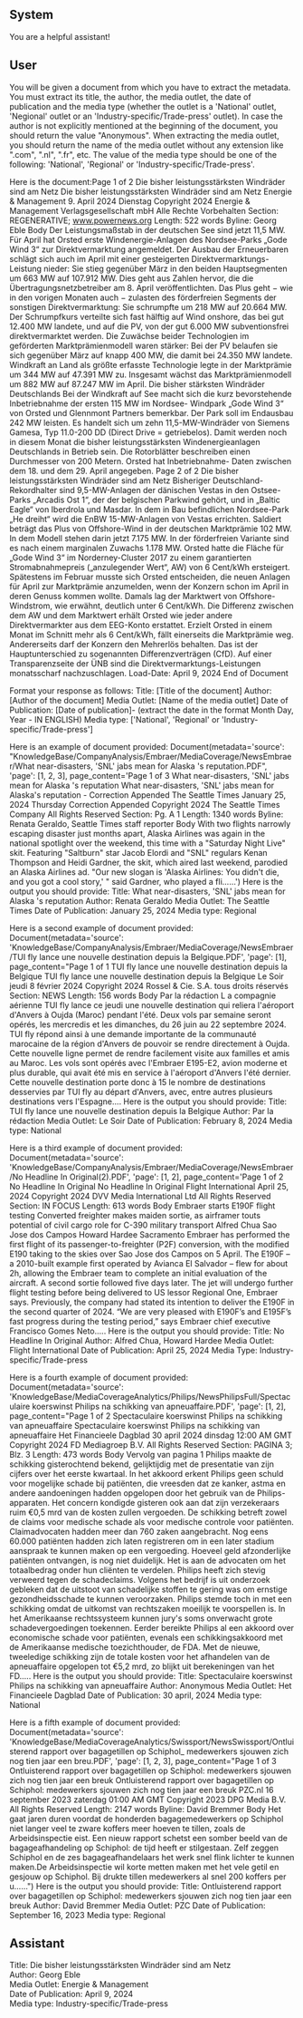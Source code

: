 ## System

You are a helpful assistant!

## User


You will be given a document from which you have to extract the metadata. You must extract its title, the author, the media outlet, the date of publication and the media type (whether the outlet is a 'National' outlet, 'Negional' outlet or an 'Industry-specific/Trade-press' outlet). 
In case the author is not explicitly mentioned at the beginning of the document, you should return the value "Anonymous".
When extracting the media outlet, you should return the name of the media outlet without any extension like ".com", ".nl", ".fr", etc.
The value of the media type should be one of the following: 'National', 'Regional' or 'Industry-specific/Trade-press'.
                           
Here is the document:Page 1 of 2
Die bisher leistungsstärksten Windräder sind am Netz
Die bisher leistungsstärksten Windräder sind am Netz
Energie & Management
9. April 2024 Dienstag
Copyright 2024 Energie & Management Verlagsgesellschaft mbH Alle Rechte Vorbehalten
Section: REGENERATIVE; www.powernews.org
Length: 522 words
Byline: Georg Eble
Body
Der Leistungsmaßstab in der deutschen See sind jetzt 11,5 MW. Für April hat Orsted erste Windenergie-Anlagen 
des Nordsee-Parks „Gode Wind 3“ zur Direktvermarktung angemeldet.
Der Ausbau der Erneuerbaren schlägt sich auch im April mit einer gesteigerten Direktvermarktungs-Leistung 
nieder: Sie stieg gegenüber März in den beiden Hauptsegmenten um 663 MW auf 107.912 MW. Dies geht aus 
Zahlen hervor, die die Übertragungsnetzbetreiber am 8. April veröffentlichten.
Das Plus geht − wie in den vorigen Monaten auch − zulasten des förderfreien Segments der sonstigen 
Direktvermarktung: Sie schrumpfte um 218 MW auf 20.664 MW. Der Schrumpfkurs verteilte sich fast hälftig auf 
Wind onshore, das bei gut 12.400 MW landete, und auf die PV, von der gut 6.000 MW subventionsfrei 
direktvermarktet werden.
Die Zuwächse beider Technologien im geförderten Marktprämienmodell waren stärker: Bei der PV belaufen sie sich 
gegenüber März auf knapp 400 MW, die damit bei 24.350 MW landete. Windkraft an Land als größte erfasste 
Technologie legte in der Marktprämie um 344 MW auf 47.391 MW zu. Insgesamt wächst das Marktprämienmodell 
um 882 MW auf 87.247 MW im April.
Die bisher stärksten Windräder Deutschlands
Bei der Windkraft auf See macht sich die kurz bevorstehende Inbetriebnahme der ersten 115 MW im Nordsee-
Windpark „Gode Wind 3“ von Orsted und Glennmont Partners bemerkbar. Der Park soll im Endausbau 242 MW 
leisten. Es handelt sich um zehn 11,5-MW-Windräder von Siemens Gamesa, Typ 11.0-200 DD (Direct Drive = 
getriebelos). Damit werden noch in diesem Monat die bisher leistungsstärksten Windenergieanlagen Deutschlands 
in Betrieb sein. Die Rotorblätter beschreiben einen Durchmesser von 200 Metern. Orsted hat Inbetriebnahme-
Daten zwischen dem 18. und dem 29. April angegeben.
Page 2 of 2
Die bisher leistungsstärksten Windräder sind am Netz
Bisheriger Deutschland-Rekordhalter sind 9,5-MW-Anlagen der dänischen Vestas in den Ostsee-Parks „Arcadis 
Ost 1“, der der belgischen Parkwind gehört, und in „Baltic Eagle“ von Iberdrola und Masdar. In dem in Bau 
befindlichen Nordsee-Park „He dreiht“ wird die EnBW 15-MW-Anlagen von Vestas errichten.
Saldiert beträgt das Plus von Offshore-Wind in der deutschen Marktprämie 102 MW. In dem Modell stehen darin 
jetzt 7.175 MW. In der förderfreien Variante sind es nach einem marginalen Zuwachs 1.178 MW.
Orsted hatte die Fläche für „Gode Wind 3“ im Norderney-Cluster 2017 zu einem garantierten Stromabnahmepreis 
(„anzulegender Wert“, AW) von 6 Cent/kWh ersteigert. Spätestens im Februar musste sich Orsted entscheiden, die 
neuen Anlagen für April zur Marktprämie anzumelden, wenn der Konzern schon im April in deren Genuss kommen 
wollte. Damals lag der Marktwert von Offshore-Windstrom, wie erwähnt, deutlich unter 6 Cent/kWh. Die Differenz 
zwischen dem AW und dem Marktwert erhält Orsted wie jeder andere Direktvermarkter aus dem EEG-Konto 
erstattet. Erzielt Orsted in einem Monat im Schnitt mehr als 6 Cent/kWh, fällt einerseits die Marktprämie weg. 
Andererseits darf der Konzern den Mehrerlös behalten. Das ist der Hauptunterschied zu sogenannten 
Differenzverträgen (CfD).
Auf einer Transparenzseite der ÜNB sind die Direktvermarktungs-Leistungen monatsscharf nachzuschlagen.
Load-Date: April 9, 2024
End of Document

Format your response as follows:
Title: [Title of the document]
Author: [Author of the document]
Media Outlet: [Name of the media outlet]
Date of Publication: [Date of publication]- (extract the date in the format Month Day, Year - IN ENGLISH)
Media type: ['National', 'Regional' or 'Industry-specific/Trade-press']

Here is an example of document provided: Document(metadata='source': "KnowledgeBase/CompanyAnalysis/Embraer/MediaCoverage/NewsEmbraer/What near-disasters, 'SNL' jabs mean for Alaska 's reputation.PDF", 'page': [1, 2, 3], page_content='Page 1 of 3
What near-disasters, 'SNL' jabs mean for Alaska 's reputation
What near-disasters, 'SNL' jabs mean for Alaska's reputation - Correction 
Appended
The Seattle Times
January 25, 2024 Thursday
 Correction Appended
Copyright 2024 The Seattle Times Company All Rights Reserved
Section: Pg. A 1
Length: 1340 words
Byline: Renata Geraldo, Seattle Times staff reporter
Body
With two flights narrowly escaping disaster just months apart, Alaska Airlines was again in the national spotlight 
over the weekend, this time with a "Saturday Night Live" skit.
Featuring "Saltburn" star Jacob Elordi and "SNL" regulars Kenan Thompson and Heidi Gardner, the skit, which 
aired last weekend, parodied an Alaska Airlines ad. "Our new slogan is 'Alaska Airlines: You didn't die, and you got 
a cool story,' " said Gardner, who played a fli......')
Here is the output you should provide:
Title: What near-disasters, 'SNL' jabs mean for Alaska 's reputation
Author: Renata Geraldo
Media Outlet: The Seattle Times
Date of Publication: January 25, 2024
Media type: Regional

Here is a second example of document provided: Document(metadata='source': 'KnowledgeBase/CompanyAnalysis/Embraer/MediaCoverage/NewsEmbraer/TUI fly lance une nouvelle destination depuis la Belgique.PDF', 'page': [1], page_content="Page 1 of 1
TUI fly lance une nouvelle destination depuis la Belgique
TUI fly lance une nouvelle destination depuis la Belgique
Le Soir
jeudi 8 février 2024
Copyright 2024 Rossel & Cie. S.A. tous droits réservés
Section: NEWS
Length: 156 words
Body
 Par la rédaction
 L a compagnie aérienne TUI fly lance ce jeudi une nouvelle destination qui reliera l'aéroport d'Anvers à Oujda 
(Maroc) pendant l'été. Deux vols par semaine seront opérés, les mercredis et les dimanches, du 26 juin au 22 
septembre 2024.
 TUI fly répond ainsi à une demande importante de la communauté marocaine de la région d'Anvers de pouvoir se 
rendre directement à Oujda. Cette nouvelle ligne permet de rendre facilement visite aux familles et amis au Maroc. 
Les vols sont opérés avec l'Embraer E195-E2, avion moderne et plus durable, qui avait été mis en service à 
l'aéroport d'Anvers l'été dernier.
 Cette nouvelle destination porte donc à 15 le nombre de destinations desservies par TUI fly au départ d'Anvers, 
avec, entre autres plusieurs destinations vers l'Espagne....
Here is the output you should provide:
Title: TUI fly lance une nouvelle destination depuis la Belgique
Author: Par la rédaction
Media Outlet: Le Soir
Date of Publication: February 8, 2024
Media type: National

Here is a third example of document provided: Document(metadata='source': 'KnowledgeBase/CompanyAnalysis/Embraer/MediaCoverage/NewsEmbraer/No Headline In Original(2).PDF', 'page': [1, 2], page_content='Page 1 of 2
No Headline In Original
No Headline In Original
Flight International
April 25, 2024
Copyright 2024 DVV Media International Ltd All Rights Reserved
Section: IN FOCUS
Length: 613 words
Body
Embraer starts E190F flight testing
Converted freighter makes maiden sortie, as airframer touts potential of civil cargo role for C-390 military transport
Alfred Chua Sao Jose dos Campos
Howard Hardee Sacramento
Embraer has performed the first flight of its passenger-to-freighter (P2F) conversion, with the modified E190 taking 
to the skies over Sao Jose dos Campos on 5 April.
The E190F – a 2010-built example first operated by Avianca El Salvador – flew for about 2h, allowing the Embraer 
team to complete an ­initial evaluation of the aircraft. A second sortie followed five days later.
The jet will undergo further flight testing ­before being delivered to US lessor Regional One, ­Embraer says.
Previously, the company had stated its intention to deliver the E190F in the second quarter of 2024.
“We are very pleased with E190F’s and E195F’s fast progress during the testing period,” says Embraer chief 
­executive Francisco Gomes Neto.....
Here is the output you should provide:
Title: No Headline In Original
Author: Alfred Chua, Howard Hardee
Media Outlet: Flight International
Date of Publication: April 25, 2024
Media Type: Industry-specific/Trade-press

Here is a fourth example of document provided: Document(metadata='source': 'KnowledgeBase/MediaCoverageAnalytics/Philips/NewsPhilipsFull/Spectaculaire koerswinst Philips na schikking van apneuaffaire.PDF', 'page': [1, 2], page_content="Page 1 of 2
Spectaculaire koerswinst Philips na schikking van apneuaffaire
Spectaculaire koerswinst Philips na schikking van apneuaffaire
Het Financieele Dagblad
30 april 2024 dinsdag 12:00 AM GMT
Copyright 2024 FD Mediagroep B.V. All Rights Reserved
Section: PAGINA 3; Blz. 3
Length: 473 words
Body
Vervolg van pagina 1
Philips maakte de schikking gisterochtend bekend, gelijktijdig met de presentatie van zijn cijfers over het eerste 
kwartaal. In het akkoord erkent Philips geen schuld voor mogelijke schade bij patiënten, die vreesden dat ze 
kanker, astma en andere aandoeningen hadden opgelopen door het gebruik van de Philips-apparaten. Het 
concern kondigde gisteren ook aan dat zijn verzekeraars ruim €0,5 mrd van de kosten zullen vergoeden.
De schikking betreft zowel de claims voor medische schade als voor medische controle voor patiënten. 
Claimadvocaten hadden meer dan 760 zaken aangebracht. Nog eens 60.000 patiënten hadden zich laten 
registreren om in een later stadium aanspraak te kunnen maken op een vergoeding. Hoeveel geld afzonderlijke 
patiënten ontvangen, is nog niet duidelijk. Het is aan de advocaten om het totaalbedrag onder hun cliënten te 
verdelen. Philips heeft zich stevig verweerd tegen de schadeclaims. Volgens het bedrijf is uit onderzoek gebleken 
dat de uitstoot van schadelijke stoffen te gering was om ernstige gezondheidsschade te kunnen veroorzaken. 
Philips stemde toch in met een schikking omdat de uitkomst van rechtszaken moeilijk te voorspellen is. In het 
Amerikaanse rechtssysteem kunnen jury's soms onverwacht grote schadevergoedingen toekennen. Eerder 
bereikte Philips al een akkoord over economische schade voor patiënten, evenals een schikkingsakkoord met de 
Amerikaanse medische toezichthouder, de FDA. Met de nieuwe, tweeledige schikking zijn de totale kosten voor het 
afhandelen van de apneuaffaire opgelopen tot €5,2 mrd, zo blijkt uit berekeningen van het FD.....
Here is the output you should provide:
Title: Spectaculaire koerswinst Philips na schikking van apneuaffaire
Author: Anonymous
Media Outlet: Het Financieele Dagblad
Date of Publication: 30 april, 2024
Media type: National

Here is a fifth example of document provided: Document(metadata='source': 'KnowledgeBase/MediaCoverageAnalytics/Swissport/NewsSwissport/Ontluisterend rapport over bagagetillen op Schiphol_ medewerkers sjouwen zich nog tien jaar een breu.PDF', 'page': [1, 2, 3], page_content="Page 1 of 3
Ontluisterend rapport over bagagetillen op Schiphol: medewerkers sjouwen zich nog tien jaar een breuk
Ontluisterend rapport over bagagetillen op Schiphol: medewerkers sjouwen 
zich nog tien jaar een breuk
PZC.nl
16 september 2023 zaterdag 01:00 AM GMT
Copyright 2023 DPG Media B.V. All Rights Reserved
Length: 2147 words
Byline: David Bremmer
Body
Het gaat jaren duren voordat de honderden bagagemedewerkers op Schiphol niet langer  veel te zware koffers 
meer hoeven te tillen, zoals de Arbeidsinspectie eist. Een nieuw rapport schetst een somber beeld van de 
bagageafhandeling op Schiphol: de tijd heeft er stilgestaan. Zelf zeggen Schiphol en de zes bagageafhandelaars 
het werk snel flink lichter te kunnen maken.De Arbeidsinspectie wil korte metten maken met het vele getil en 
gesjouw op Schiphol. Bij drukte tillen medewerkers al snel 200 koffers per u......")
Here is the output you should provide:
Title: Ontluisterend rapport over bagagetillen op Schiphol: medewerkers sjouwen zich nog tien jaar een breuk
Author: David Bremmer
Media Outlet: PZC
Date of Publication: September 16, 2023
Media type: Regional


## Assistant

Title: Die bisher leistungsstärksten Windräder sind am Netz  
Author: Georg Eble  
Media Outlet: Energie & Management  
Date of Publication: April 9, 2024  
Media type: Industry-specific/Trade-press  

